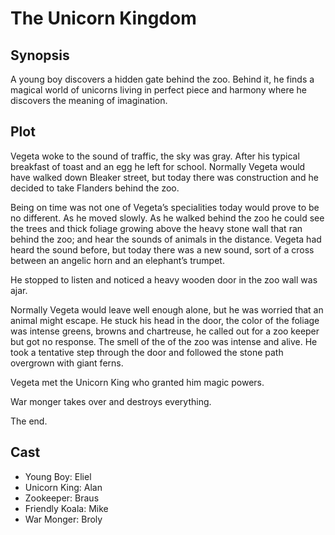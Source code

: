 # The Unicorn Kingdom

## Synopsis

A young boy discovers a hidden gate behind the zoo.
Behind it, he finds a magical world of unicorns living in perfect piece and harmony where he discovers the meaning of imagination.

## Plot

Vegeta woke to the sound of traffic, the sky was gray.
After his typical breakfast of toast and an egg he left for school.
Normally Vegeta would have walked down Bleaker street, but today there was construction and he decided to take Flanders behind the zoo.

Being on time was not one of Vegeta’s specialities today would prove to be no different.
As he moved slowly.
As he walked behind the zoo he could see the trees and thick foliage growing above the heavy stone wall that ran behind the zoo; and hear the sounds of animals in the distance.
Vegeta had heard the sound before, but today there was a new sound, sort of a cross between an angelic horn and an elephant’s trumpet.

He stopped to listen and noticed a heavy wooden door in the zoo wall was ajar.

Normally Vegeta would leave well enough alone, but he was worried that an animal might escape.
He stuck his head in the door, the color of the foliage was intense greens, browns and chartreuse, he called out for a zoo keeper but got no response.
The smell of the of the zoo was intense and alive.
He took a tentative step through the door and followed the stone path overgrown with giant ferns.

Vegeta met the Unicorn King who granted him magic powers.

War monger takes over and destroys everything.

The end.

## Cast

* Young Boy: Eliel
* Unicorn King: Alan
* Zookeeper: Braus
* Friendly Koala: Mike
* War Monger: Broly
